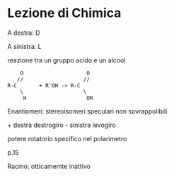 # Lezione di Chimica

A destra: D

A sinistra: L


reazione tra un gruppo acido e un alcool


        O                    O
       //                   //
	R-C       + R'OH -> R-C
	    \                   \
	     H                   OR



Enantiomeri: stereoisomeri speculari non sovrappolibili

\+ destra destrogiro
\- sinistra levogiro



potere rotatorio specifico nel polarimetro


p.15

Racmo: otticamemte inattivo
<!--stackedit_data:
eyJoaXN0b3J5IjpbOTg4MTIwODMzXX0=
-->
